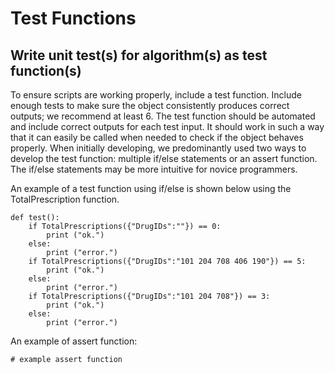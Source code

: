 # Test Functions

## Write unit test(s) for algorithm(s) as test function(s)

To ensure scripts are working properly, include a test function. Include enough tests to make sure the object consistently produces correct outputs; we recommend at least 6. The test function should be automated and include correct outputs for each test input. It should work in such a way that it can easily be called when needed to check if the object behaves properly.
When initially developing, we predominantly used two ways to develop the test function: multiple if/else statements or an assert function. The if/else statements may be more intuitive for novice programmers. 

An example of a test function using if/else is shown below using the TotalPrescription function. 

```
def test():
    if TotalPrescriptions({"DrugIDs":""}) == 0:
        print ("ok.")
    else:
        print ("error.")
    if TotalPrescriptions({"DrugIDs":"101 204 708 406 190"}) == 5:
        print ("ok.")
    else:
        print ("error.")
    if TotalPrescriptions({"DrugIDs":"101 204 708"}) == 3:
        print ("ok.")
    else:
        print ("error.")
```
        
An example of assert function: 

```
# example assert function
```